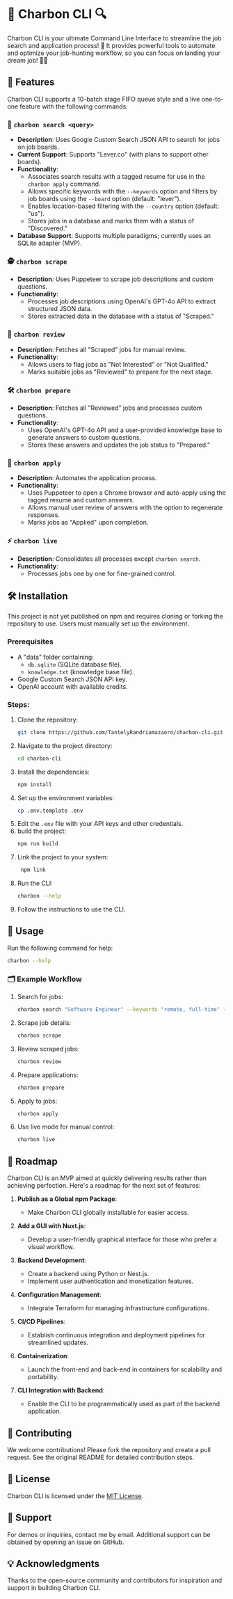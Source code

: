 # 🚀 Charbon CLI 🔍

Charbon CLI is your ultimate Command Line Interface to streamline the job search and application process! 🎯 It provides powerful tools to automate and optimize your job-hunting workflow, so you can focus on landing your dream job! 💼✨

## 🎨 Features

Charbon CLI supports a 10-batch stage FIFO queue style and a live one-to-one feature with the following commands:

### 🔎 `charbon search <query>`
- **Description**: Uses Google Custom Search JSON API to search for jobs on job boards.
- **Current Support**: Supports "Lever.co" (with plans to support other boards).
- **Functionality**:
  - Associates search results with a tagged resume for use in the `charbon apply` command.
  - Allows specific keywords with the `--keywords` option and filters by job boards using the `--board` option (default: "lever").
  - Enables location-based filtering with the `--country` option (default: "us").
  - Stores jobs in a database and marks them with a status of "Discovered."
- **Database Support**: Supports multiple paradigms; currently uses an SQLite adapter (MVP).

### 🕵️ `charbon scrape`
- **Description**: Uses Puppeteer to scrape job descriptions and custom questions.
- **Functionality**:
  - Processes job descriptions using OpenAI's GPT-4o API to extract structured JSON data.
  - Stores extracted data in the database with a status of "Scraped."

### 🧐 `charbon review`
- **Description**: Fetches all "Scraped" jobs for manual review.
- **Functionality**:
  - Allows users to flag jobs as "Not Interested" or "Not Qualified."
  - Marks suitable jobs as "Reviewed" to prepare for the next stage.

### 🛠️ `charbon prepare`
- **Description**: Fetches all "Reviewed" jobs and processes custom questions.
- **Functionality**:
  - Uses OpenAI's GPT-4o API and a user-provided knowledge base to generate answers to custom questions.
  - Stores these answers and updates the job status to "Prepared."

### 🤖 `charbon apply`
- **Description**: Automates the application process.
- **Functionality**:
  - Uses Puppeteer to open a Chrome browser and auto-apply using the tagged resume and custom answers.
  - Allows manual user review of answers with the option to regenerate responses.
  - Marks jobs as "Applied" upon completion.

### ⚡ `charbon live`
- **Description**: Consolidates all processes except `charbon search`.
- **Functionality**:
  - Processes jobs one by one for fine-grained control.

## 🛠️ Installation

This project is not yet published on npm and requires cloning or forking the repository to use. Users must manually set up the environment.

### Prerequisites
- A "data" folder containing:
  - `db.sqlite` (SQLite database file).
  - `knowledge.txt` (knowledge base file).
- Google Custom Search JSON API key.
- OpenAI account with available credits.

### Steps:
1. Clone the repository:
   ```bash
   git clone https://github.com/TantelyRandriamazaoro/charbon-cli.git
   ```
2. Navigate to the project directory:
   ```bash
   cd charbon-cli
   ```
3. Install the dependencies:
   ```bash
   npm install
   ```
4. Set up the environment variables:
   ```bash
   cp .env.template .env
   ```
5. Edit the `.env` file with your API keys and other credentials.
6. build the project:
   ```bash
   npm run build
   ```
7. Link the project to your system:
   ```bash
    npm link
    ```
8. Run the CLI:
    ```bash
    charbon --help
    ```
9. Follow the instructions to use the CLI.

## 🔧 Usage

Run the following command for help:

```bash
charbon --help
```

### 🗂️ Example Workflow

1. Search for jobs:
   ```bash
   charbon search "Software Engineer" --keywords "remote, full-time" --board "lever" --country "us"
   ```
2. Scrape job details:
   ```bash
   charbon scrape
   ```
3. Review scraped jobs:
   ```bash
   charbon review
   ```
4. Prepare applications:
   ```bash
   charbon prepare
   ```
5. Apply to jobs:
   ```bash
   charbon apply
   ```
6. Use live mode for manual control:
   ```bash
   charbon live
   ```

## 🚧 Roadmap

Charbon CLI is an MVP aimed at quickly delivering results rather than achieving perfection. Here's a roadmap for the next set of features:

1. **Publish as a Global npm Package**:
   - Make Charbon CLI globally installable for easier access.

2. **Add a GUI with Nuxt.js**:
   - Develop a user-friendly graphical interface for those who prefer a visual workflow.

3. **Backend Development**:
   - Create a backend using Python or Nest.js.
   - Implement user authentication and monetization features.

4. **Configuration Management**:
   - Integrate Terraform for managing infrastructure configurations.

5. **CI/CD Pipelines**:
   - Establish continuous integration and deployment pipelines for streamlined updates.

6. **Containerization**:
   - Launch the front-end and back-end in containers for scalability and portability.

7. **CLI Integration with Backend**:
   - Enable the CLI to be programmatically used as part of the backend application.

## 🤝 Contributing

We welcome contributions! Please fork the repository and create a pull request. See the original README for detailed contribution steps.

## 📜 License

Charbon CLI is licensed under the [MIT License](LICENSE).

## 🙋 Support

For demos or inquiries, contact me by email. Additional support can be obtained by opening an issue on GitHub.

## 💡 Acknowledgments

Thanks to the open-source community and contributors for inspiration and support in building Charbon CLI.
